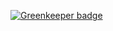 

[![Greenkeeper badge](https://badges.greenkeeper.io/m0a/oyayubi_shift.svg)](https://greenkeeper.io/)